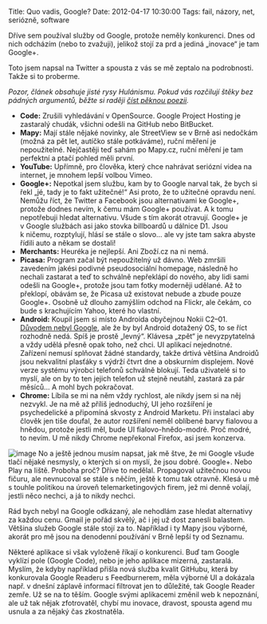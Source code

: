 Title: Quo vadis, Google?
Date: 2012-04-17 10:30:00
Tags: fail, názory, net, seriózně, software

Dříve sem používal služby od Google, protože neměly konkurenci.
Dnes od nich odcházím (nebo to zvažuji), jelikož stojí za prd a
jediná „inovace“ je tam Google+.

Toto jsem napsal na Twitter a spousta z vás se mě zeptalo na
podrobnosti. Takže si to proberme.

*Pozor, článek obsahuje jisté rysy Hulánismu. Pokud vás rozčilují štěky bez pádných argumentů, běžte si raději [číst pěknou poezii](http://www.kytara.cz/basne/).*

-   **Code:** Zrušili vyhledávání v OpenSource. Google Project
    Hosting je zastaralý chudák, všichni odešli na GitHub nebo
    BitBucket.
-   **Mapy:** Mají stále nějaké novinky, ale StreetView se v Brně
    asi nedočkám (možná za pět let, autíčko stále potkáváme), ruční
    měření je nepoužitelné. Nejčastěji teď sahám po Mapy.cz, ruční
    měření je tam perfektní a ptačí pohled měli první.
-   **YouTube:** Upřímně, pro člověka, který chce nahrávat seriózní
    videa na internet, je mnohem lepší volbou Vimeo.
-   **Google+:** Nepotkal jsem službu, kam by to Google narval tak,
    že bych si řekl „jé, tady je to fakt užitečné!“ Asi proto, že to
    užitečné opravdu není. Nemůžu říct, že Twitter a Facebook jsou
    alternativami ke Google+, protože dodnes nevím, k čemu mám Google+
    používat. A k tomu nepotřebuji hledat alternativu. Všude s tím
    akorát otravují. Google+ je v Google službách asi jako stovka
    billboardů u dálnice D1. Jsou k ničemu, rozptylují, hlásí se stále
    o slovo… ale vy jste tam sakra abyste řídili auto a někam se
    dostali!
-   **Merchants:** Heuréka je nejlepší. Ani Zboží.cz na ni nemá.
-   **Picasa:** Program začal být nepoužitelný už dávno. Web
    zmršili zavedením jakési podivné pseudosociální homepage, následně
    ho nechali zastarat a teď to schválně nepřeklápí do nového, aby
    lidi sami odešli na Google+, protože jsou tam fotky moderněji
    udělané. Až to překlopí, obávám se, že Picasa už existovat nebude a
    zbude pouze Google+. Osobně už dlouho zamýšlím odchod na Flickr,
    ale čekám, co bude s krachujícím Yahoo, které ho vlastní.
-   **Android:** Koupil jsem si místo Androida obyčejnou Nokii
    C2–01.
    [Důvodem nebyl Google](http://blog.javorek.net/proc-si-koupim-jednoduchy-telefon/),
    ale že by byl Android dotažený OS, to se říct rozhodně nedá. Spíš
    je prostě „levný“. Klávesa „zpět“ je nevyzpytatelná a vždy udělá
    přesně opak toho, než chci. UI aplikací nejednotné. Zařízení nemusí
    splňovat žádné standardy, takže drtivá většina Androidů jsou
    nekvalitní plasťáky s výdrží čtvrt dne a obskurním displejem. Nové
    verze systému výrobci telefonů schválně blokují. Teda uživatelé si
    to myslí, ale on by to ten jejich telefon už stejně neutáhl,
    zastará za pár měsíců… A mohl bych pokračovat.
-   **Chrome:** Líbila se mi na něm vždy rychlost, ale nikdy jsem
    si na něj nezvykl. Je na mě až příliš jednoduchý, UI jeho rozšíření
    je psychedelické a připomíná skvosty z Android Marketu. Při
    instalaci aby člověk jen tiše doufal, že autor rozšíření neměl
    oblíbené barvy fialovou a hnědou, protože jestli měl, bude UI
    fialovo-hnědo-modré. Proč modré, to nevím. U mě nikdy Chrome
    nepřekonal Firefox, asi jsem konzerva.

![image](http://blog.javorek.net/image/167/300x)
No a ještě jednou musím napsat, jak mě štve, že mi Google všude
tlačí nějaké nesmysly, o kterých si on myslí, že jsou dobré.
Google+. Nebo Play na liště. Proboha proč? Dříve to nedělal.
Propagoval užitečnou novou fičuru, ale nevnucoval se stále s něčím,
ještě k tomu tak otravně. Klesá u mě s touhle politikou na úroveň
telemarketingových firem, jež mi denně volají, jestli něco nechci,
a já to nikdy nechci.

Rád bych nebyl na Google odkázaný, ale nehodlám zase hledat
alternativy za každou cenu. Gmail je pořád skvělý, ač i jej už dost
zanesli balastem. Většina služeb Google stále stojí za to.
Například i ty Mapy jsou výborné, akorát pro mě jsou na denodenní
používání v Brně lepší ty od Seznamu.

Některé aplikace si však vyloženě říkají o konkurenci. Buď tam
Google vyklízí pole (Google Code), nebo je jeho aplikace mizerná,
zastaralá. Myslím, že kdyby například přišla nová služba kvalit
GitHubu, která by konkurovala Google Readeru s Feedburnerem, měla
výborné UI a dokázala např. v dnešní záplavě informací filtrovat
jen to důležité, tak Google Reader zemře. Už se na to těším. Google
svými aplikacemi změnil web k nepoznání, ale už tak nějak
zfotrovatěl, chybí mu inovace, dravost, spousta agend mu usnula a
za nějaký čas zkostnatěla.